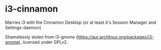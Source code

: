 i3-cinnamon
===========

Marries i3 with the Cinnamon Desktop (or at least it's Session Manager and Settings-daemon)

Shamelessly stolen from i3-gnome (https://aur.archlinux.org/packages/i3-gnome), licensed under GPLv2.
